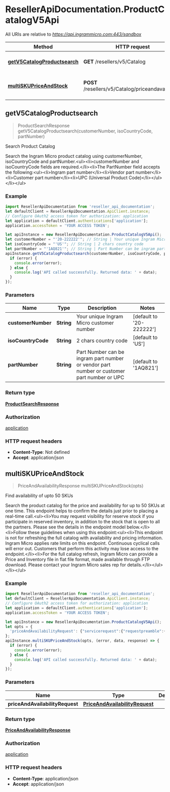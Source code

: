# ResellerApiDocumentation.ProductCatalogV5Api

All URIs are relative to *https://api.ingrammicro.com:443/sandbox*

Method | HTTP request | Description
------------- | ------------- | -------------
[**getV5CatalogProductsearch**](ProductCatalogV5Api.md#getV5CatalogProductsearch) | **GET** /resellers/v5/Catalog | Search Product Catalog
[**multiSKUPriceAndStock**](ProductCatalogV5Api.md#multiSKUPriceAndStock) | **POST** /resellers/v5/Catalog/priceandavailability | Find availability of upto 50 SKUs



## getV5CatalogProductsearch

> ProductSearchResponse getV5CatalogProductsearch(customerNumber, isoCountryCode, partNumber)

Search Product Catalog

Search the Ingram Micro product catalog using customerNumber, isoCountryCode and partNumber.&lt;ul&gt;&lt;li&gt;customerNumber and isoCountryCode fields are required.&lt;/li&gt;&lt;li&gt;The PartNumber field accepts the following:&lt;ul&gt;&lt;li&gt;Ingram part number&lt;/li&gt;&lt;li&gt;Vendor part number&lt;/li&gt;&lt;li&gt;Customer part number&lt;/li&gt;&lt;li&gt;UPC (Universal Product Code)&lt;/li&gt;&lt;/ul&gt;&lt;/li&gt;&lt;/ul&gt;

### Example

```javascript
import ResellerApiDocumentation from 'reseller_api_documentation';
let defaultClient = ResellerApiDocumentation.ApiClient.instance;
// Configure OAuth2 access token for authorization: application
let application = defaultClient.authentications['application'];
application.accessToken = 'YOUR ACCESS TOKEN';

let apiInstance = new ResellerApiDocumentation.ProductCatalogV5Api();
let customerNumber = "'20-222222'"; // String | Your unique Ingram Micro customer number
let isoCountryCode = "'US'"; // String | 2 chars country code
let partNumber = "'1AQ821'"; // String | Part Number can be ingram part number or vendor part number or customer part number or UPC
apiInstance.getV5CatalogProductsearch(customerNumber, isoCountryCode, partNumber, (error, data, response) => {
  if (error) {
    console.error(error);
  } else {
    console.log('API called successfully. Returned data: ' + data);
  }
});
```

### Parameters


Name | Type | Description  | Notes
------------- | ------------- | ------------- | -------------
 **customerNumber** | **String**| Your unique Ingram Micro customer number | [default to &#39;20-222222&#39;]
 **isoCountryCode** | **String**| 2 chars country code | [default to &#39;US&#39;]
 **partNumber** | **String**| Part Number can be ingram part number or vendor part number or customer part number or UPC | [default to &#39;1AQ821&#39;]

### Return type

[**ProductSearchResponse**](ProductSearchResponse.md)

### Authorization

[application](../README.md#application)

### HTTP request headers

- **Content-Type**: Not defined
- **Accept**: application/json


## multiSKUPriceAndStock

> PriceAndAvailabilityResponse multiSKUPriceAndStock(opts)

Find availability of upto 50 SKUs

Search the product catalog for the price and availability for up to 50 SKUs at one time. This endpoint helps to confirm the details just prior to placing a real-time call.&lt;ul&gt;&lt;li&gt;You may request visibility for reserve stock if you participate in reserved inventory, in addition to the stock that is open to all the partners. Please see the details in the endpoint model below.&lt;/li&gt;&lt;li&gt;Follow these guidelines when using this endpoint:&lt;ul&gt;&lt;li&gt;This endpoint is not for refreshing the full catalog with availability and pricing information. Ingram Micro applies rate limits on this endpoint. Continuous cyclical calls will error out. Customers that perform this activity may lose access to the endpoint.&lt;/li&gt;&lt;li&gt;For the full catalog refresh, Ingram Micro can provide a Price and Inventory file in flat file format, made available through FTP download. Please contact your Ingram Micro sales rep for details.&lt;/li&gt;&lt;/ul&gt;&lt;/li&gt;&lt;/ul&gt;

### Example

```javascript
import ResellerApiDocumentation from 'reseller_api_documentation';
let defaultClient = ResellerApiDocumentation.ApiClient.instance;
// Configure OAuth2 access token for authorization: application
let application = defaultClient.authentications['application'];
application.accessToken = 'YOUR ACCESS TOKEN';

let apiInstance = new ResellerApiDocumentation.ProductCatalogV5Api();
let opts = {
  'priceAndAvailabilityRequest': {"servicerequest":{"requestpreamble":{"customernumber":"20-222223","isocountrycode":"US"},"priceandstockrequest":{"showwarehouseavailability":"True","extravailabilityflag":"Y","item":[{"ingrampartnumber":"TB6489","quantity":1},{"ingrampartnumber":"1AQ821","quantity":1}],"includeallsystems":false}}} // PriceAndAvailabilityRequest | 
};
apiInstance.multiSKUPriceAndStock(opts, (error, data, response) => {
  if (error) {
    console.error(error);
  } else {
    console.log('API called successfully. Returned data: ' + data);
  }
});
```

### Parameters


Name | Type | Description  | Notes
------------- | ------------- | ------------- | -------------
 **priceAndAvailabilityRequest** | [**PriceAndAvailabilityRequest**](PriceAndAvailabilityRequest.md)|  | [optional] 

### Return type

[**PriceAndAvailabilityResponse**](PriceAndAvailabilityResponse.md)

### Authorization

[application](../README.md#application)

### HTTP request headers

- **Content-Type**: application/json
- **Accept**: application/json


